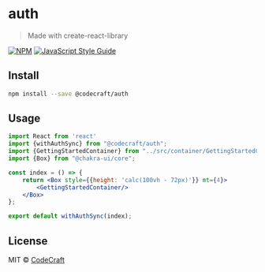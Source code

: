 # auth

> Made with create-react-library

[![NPM](https://img.shields.io/npm/v/@codecraft/auth.svg)](https://www.npmjs.com/package/@codecraft/auth) [![JavaScript Style Guide](https://img.shields.io/badge/code_style-standard-brightgreen.svg)](https://standardjs.com)

## Install

```bash
npm install --save @codecraft/auth
```

## Usage

```jsx
import React from 'react'
import {withAuthSync} from "@codecraft/auth";
import {GettingStartedContainer} from "../src/container/GettingStartedContainer";
import {Box} from "@chakra-ui/core";

const index = () => {
    return <Box style={{height: 'calc(100vh - 72px)'}} mt={4}>
        <GettingStartedContainer/>
    </Box>
};

export default withAuthSync(index);

```

## License

MIT © [CodeCraft](https://github.com/CodeCraft)
